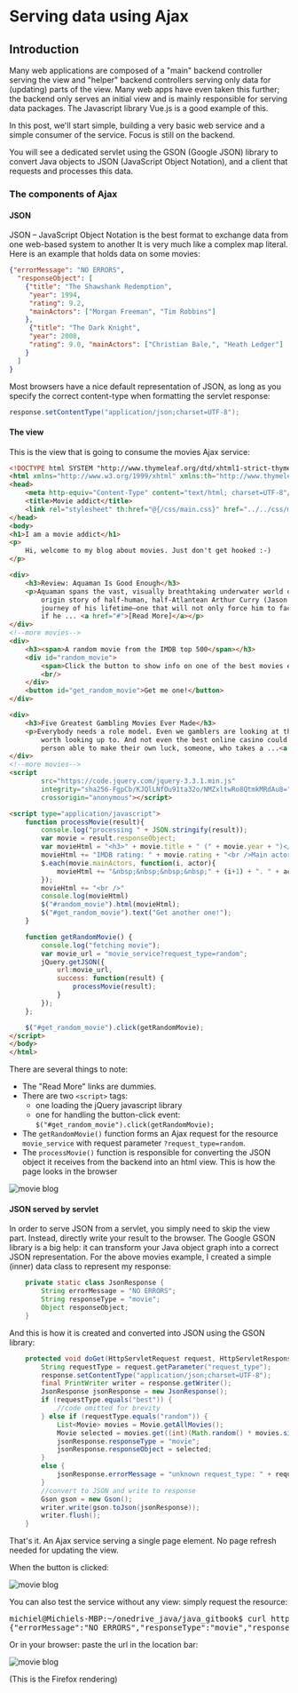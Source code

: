 # Serving data using Ajax

## Introduction

Many web applications are composed of a "main" backend controller serving the view and "helper" 
backend controllers serving only data for (updating) parts of the view. 
Many web apps have even taken this further; the backend only serves an initial view and is mainly responsible for serving data packages. The Javascript library Vue.js is a good example of this.

In this post, we'll start simple, building a very basic web service and a simple consumer of the service. Focus is still on the backend.

You will see a dedicated servlet using the GSON (Google JSON) library to convert Java objects to JSON (JavaScript Object Notation), and a client that requests and processes this data.

### The components of Ajax

#### JSON

JSON – JavaScript Object Notation is the best format to exchange data from one web-based system to another
It is very much like a complex map literal. Here is an example that holds data on some movies:

```json
{"errorMessage": "NO ERRORS",
  "responseObject": [
    {"title": "The Shawshank Redemption", 
     "year": 1994,
     "rating": 9.2,
     "mainActors": ["Morgan Freeman", "Tim Robbins"]
    },
     {"title": "The Dark Knight",
     "year": 2008,
     "rating": 9.0, "mainActors": ["Christian Bale,", "Heath Ledger"]
    }
  ]
}
```

Most browsers have a nice default representation of JSON, as long as you specify the correct content-type when formatting the servlet response:

```java
response.setContentType("application/json;charset=UTF-8");
```

#### The view

This is the view that is going to consume the movies Ajax service:

```html
<!DOCTYPE html SYSTEM "http://www.thymeleaf.org/dtd/xhtml1-strict-thymeleaf-4.dtd">
<html xmlns="http://www.w3.org/1999/xhtml" xmlns:th="http://www.thymeleaf.org">
<head>
    <meta http-equiv="Content-Type" content="text/html; charset=UTF-8"/>
    <title>Movie addict</title>
    <link rel="stylesheet" th:href="@{/css/main.css}" href="../../css/main.css">
</head>
<body>
<h1>I am a movie addict</h1>
<p>
    Hi, welcome to my blog about movies. Just don't get hooked :-)
</p>

<div>
    <h3>Review: Aquaman Is Good Enough</h3>
    <p>Aquaman spans the vast, visually breathtaking underwater world of the seven seas and reveals the
        origin story of half-human, half-Atlantean Arthur Curry (Jason Momoa), which takes him on the
        journey of his lifetime—one that will not only force him to face who he really is, but to discover
        if he ... <a href="#">[Read More]</a></p>
</div>
<!--more movies-->
<div>
    <h3><span>A random movie from the IMDB top 500</span></h3>
    <div id="random_movie">
        <span>Click the button to show info on one of the best movies ever made!</span>
        <br/>
    </div>
    <button id="get_random_movie">Get me one!</button>
</div>

<div>
    <h3>Five Greatest Gambling Movies Ever Made</h3>
    <p>Everybody needs a role model. Even we gamblers are looking at the silver screen trying to find a hero
        worth looking up to. And not even the best online casino could help it. We want to see a decisive
        person able to make their own luck, someone, who takes a ...<a href="#">[Read More]</a></p>
</div>
<!--more movies-->
<script
        src="https://code.jquery.com/jquery-3.3.1.min.js"
        integrity="sha256-FgpCb/KJQlLNfOu91ta32o/NMZxltwRo8QtmkMRdAu8="
        crossorigin="anonymous"></script>

<script type="application/javascript">
    function processMovie(result){
        console.log("processing " + JSON.stringify(result));
        var movie = result.responseObject;
        var movieHtml = "<h3>" + movie.title + " (" + movie.year + ")</h3>";
        movieHtml += "IMDB rating: " + movie.rating + "<br />Main actors <br />";
        $.each(movie.mainActors, function(i, actor){
            movieHtml += "&nbsp;&nbsp;&nbsp;&nbsp;" + (i+1) + ". " + actor + "<br />";
        });
        movieHtml += "<br />"
        console.log(movieHtml)
        $("#random_movie").html(movieHtml);
        $("#get_random_movie").text("Get another one!");
    }

    function getRandomMovie() {
        console.log("fetching movie");
        var movie_url = "movie_service?request_type=random";
        jQuery.getJSON({
            url:movie_url,
            success: function(result) {
                processMovie(result);
            }
        });
    };

    $("#get_random_movie").click(getRandomMovie);
</script>
</body>
</html>
```

There are several things to note:
- The "Read More" links are dummies.
- There are two `<script>` tags:
    - one loading the jQuery javascript library
    - one for handling the button-click event: `$("#get_random_movie").click(getRandomMovie);`
- The `getRandomMovie()` function forms an Ajax request for the resource `movie_service` with request parameter `?request_type=random`.
- The `processMovie()` function is responsible for converting the JSON object it receives from the backend into an html view.
This is how the page looks in the browser

![movie blog](figures/movie_blog_view_1.png)

#### JSON served by servlet

In order to serve JSON from a servlet, you simply need to skip the view part. Instead, directly write your result to the browser.
The Google GSON library is a big help: it can transform your Java object graph into a correct JSON representation. For the above movies example, I created a simple (inner) data class to represent my response:

```java
    private static class JsonResponse {
        String errorMessage = "NO ERRORS";
        String responseType = "movie";
        Object responseObject;
    }
```

And this is how it is created and converted into JSON using the GSON library:

```java
    protected void doGet(HttpServletRequest request, HttpServletResponse response) throws ServletException, IOException {
        String requestType = request.getParameter("request_type");
        response.setContentType("application/json;charset=UTF-8");
        final PrintWriter writer = response.getWriter();
        JsonResponse jsonResponse = new JsonResponse();
        if (requestType.equals("best")) {
            //code omitted for brevity
        } else if (requestType.equals("random")) {
            List<Movie> movies = Movie.getAllMovies();
            Movie selected = movies.get((int)(Math.random() * movies.size()));
            jsonResponse.responseType = "movie";
            jsonResponse.responseObject = selected;
        }
        else {
            jsonResponse.errorMessage = "unknown request_type: " + requestType;
        }
        //convert to JSON and write to response
        Gson gson = new Gson();
        writer.write(gson.toJson(jsonResponse));
        writer.flush();
    }
```

That's it. An Ajax service serving a single page element. No page refresh needed for updating the view.

When the button is clicked:

![movie blog](figures/movie_blog_view_2.png)

You can also test the service without any view: simply request the resource:

<pre class=console_out>
michiel@Michiels-MBP:~/onedrive_java/java_gitbook$ curl http://localhost:8080/movie_service?request_type=random
{"errorMessage":"NO ERRORS","responseType":"movie","responseObject":{"title":"Forrest Gump","year":1994,"rating":8.7,"mainActors":["Tom Hanks","Robin Wright","Gary Sinise"]}}
</pre>

Or in your browser: paste the url in the location bar:

![movie blog](figures/movie_blog_view_3.png)

(This is the Firefox rendering)
